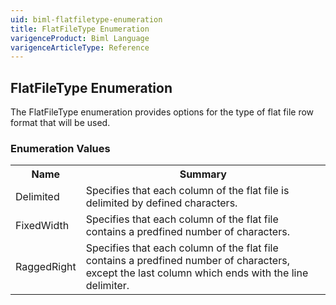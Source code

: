 ```yaml
---
uid: biml-flatfiletype-enumeration
title: FlatFileType Enumeration
varigenceProduct: Biml Language
varigenceArticleType: Reference
---
```


## FlatFileType Enumeration<div class="LanguageSummary"><div class ="SummaryItem">The FlatFileType enumeration provides options for the type of flat file row format that will be used.</div></div><div class="EnumValueGroup">### Enumeration Values<table id="EnumValue" class="MemberList"><tbody><tr><th class="MemberNameColumnHeader">Name</th><th class="MemberSummaryColumnHeader">Summary</th></tr><tr class="cd0"><td class="MemberName">Delimited</td><td class="MemberSummary"><div class ="SummaryItem">Specifies that each column of the flat file is delimited by defined characters.</div></td></tr><tr class="cd1"><td class="MemberName">FixedWidth</td><td class="MemberSummary"><div class ="SummaryItem">Specifies that each column of the flat file contains a predfined number of characters.</div></td></tr><tr class="cd0"><td class="MemberName">RaggedRight</td><td class="MemberSummary"><div class ="SummaryItem">Specifies that each column of the flat file contains a predfined number of characters, except the last column which ends with the line delimiter.</div></td></tr></tbody></table></div>